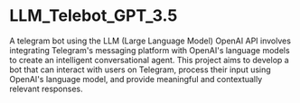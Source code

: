 # LLM_Telebot_GPT_3.5
A telegram bot using the LLM (Large Language Model) OpenAI API involves integrating Telegram's messaging platform
with OpenAI's language models to create an intelligent conversational agent. This project aims to develop a bot 
that can interact with users on Telegram, process their input using OpenAI's language model, and provide meaningful 
and contextually relevant responses.
